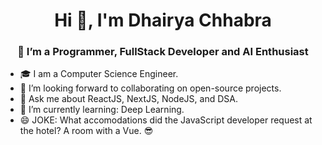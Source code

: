 <h1 align="center">Hi 👋, I'm Dhairya Chhabra</h1>
<h3 align="center">👀 I’m a Programmer, FullStack Developer and AI Enthusiast</h3>

* 🎓 I am a Computer Science Engineer.
* 👯 I’m looking forward to collaborating on open-source projects.
* 💬 Ask me about ReactJS, NextJS, NodeJS, and DSA.
* 🌱 I’m currently learning: Deep Learning.
* 😄 JOKE: What accomodations did the JavaScript developer request at the hotel? A room with a Vue. 😎
